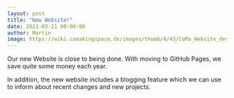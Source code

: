 ```yaml
---
layout: post
title: "New Website!"
date: 2021-03-21 00:00:00
author: Martin
image: https://wiki.comakingspace.de/images/thumb/4/43/CoMa_Website_development.jpg/450px-CoMa_Website_development.jpg
---
```


Our new Website is close to being done. With moving to GitHub Pages, we save quite some money each year.

In addition, the new website includes a blogging feature which we can use to inform about recent changes and new projects.